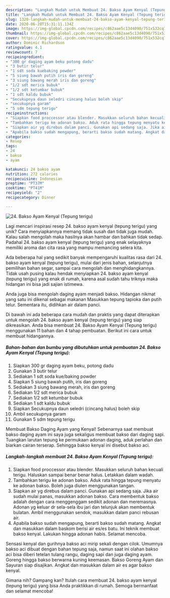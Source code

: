 ```yaml
---
description: "Langkah Mudah untuk Membuat 24. Bakso Ayam Kenyal (Tepung terigu) yang Menggugah Selera"
title: "Langkah Mudah untuk Membuat 24. Bakso Ayam Kenyal (Tepung terigu) yang Menggugah Selera"
slug: 1320-langkah-mudah-untuk-membuat-24-bakso-ayam-kenyal-tepung-terigu-yang-menggugah-selera
date: 2020-06-28T15:31:11.134Z
image: https://img-global.cpcdn.com/recipes/c862aae5c13d4090/751x532cq70/24-bakso-ayam-kenyal-tepung-terigu-foto-resep-utama.jpg
thumbnail: https://img-global.cpcdn.com/recipes/c862aae5c13d4090/751x532cq70/24-bakso-ayam-kenyal-tepung-terigu-foto-resep-utama.jpg
cover: https://img-global.cpcdn.com/recipes/c862aae5c13d4090/751x532cq70/24-bakso-ayam-kenyal-tepung-terigu-foto-resep-utama.jpg
author: Dominic Richardson
ratingvalue: 4.1
reviewcount: 7
recipeingredient:
- "300 gr daging ayam beku potong dadu"
- "3 butir telur"
- "1 sdt soda kuebaking powder"
- "5 siung bawah putih iris dan goreng"
- "3 siung bawang merah iris dan goreng"
- "1/2 sdt merica bubuk"
- "1/2 sdt ketumbar bubuk"
- "1 sdt kaldu bubuk"
- "Secukupnya daun seledri cincang halus boleh skip"
- "secukupnya garam"
- "5 sdm tepung terigu"
recipeinstructions:
- "Siapkan food proccessor atau blender. Masukkan seluruh bahan kecuali terigu. Haluskan sampai benar benar halus. Letakkan dalam wadah."
- "Tambahkan terigu ke adonan bakso. Aduk rata hingga tepung menyatu ke adonan bakso. Boleh juga diulen menggunakan tangan."
- "Siapkan air yg direbus dalam panci. Gunakan api sedang saja. Jika air sudah mulai panas, masukkan adonan bakso. Cara membentuk bakso adalah dengan cara menggenggam sedikit adonan dan meremasnya. Adonan yg keluar dr sela-sela ibu jari dan telunjuk akan membentuk bulatan. Ambil menggunakan sendok, masukkan dalam panci rebusan air."
- "Apabila bakso sudah mengapung, berarti bakso sudah matang. Angkat dan masukkan dalam baskom berisi air es/es batu. Ini teknik membuat bakso kenyal. Lakukan hingga adonan habis. Selamat mencoba."
categories:
- Resep
tags:
- 24
- bakso
- ayam

katakunci: 24 bakso ayam 
nutrition: 272 calories
recipecuisine: Indonesian
preptime: "PT37M"
cooktime: "PT41M"
recipeyield: "2"
recipecategory: Dinner

---
```



![24. Bakso Ayam Kenyal (Tepung terigu)](https://img-global.cpcdn.com/recipes/c862aae5c13d4090/751x532cq70/24-bakso-ayam-kenyal-tepung-terigu-foto-resep-utama.jpg)

Lagi mencari inspirasi resep 24. bakso ayam kenyal (tepung terigu) yang unik? Cara menyiapkannya memang tidak susah dan tidak juga mudah. Kalau salah mengolah maka hasilnya akan hambar dan bahkan tidak sedap. Padahal 24. bakso ayam kenyal (tepung terigu) yang enak selayaknya memiliki aroma dan cita rasa yang mampu memancing selera kita.

Ada beberapa hal yang sedikit banyak mempengaruhi kualitas rasa dari 24. bakso ayam kenyal (tepung terigu), mulai dari jenis bahan, selanjutnya pemilihan bahan segar, sampai cara mengolah dan menghidangkannya. Tidak usah pusing kalau hendak menyiapkan 24. bakso ayam kenyal (tepung terigu) yang enak di rumah, karena asal sudah tahu triknya maka hidangan ini bisa jadi sajian istimewa.

Anda juga bisa mengolah daging ayam menjadi bakso. Hidangan nikmat yang satu ini dikenal sebagai makanan Masukkan tepung tapioka dan putih telur. Sementara itu, didihkan air dalam panci.


Di bawah ini ada beberapa cara mudah dan praktis yang dapat diterapkan untuk mengolah 24. bakso ayam kenyal (tepung terigu) yang siap dikreasikan. Anda bisa membuat 24. Bakso Ayam Kenyal (Tepung terigu) menggunakan 11 bahan dan 4 tahap pembuatan. Berikut ini cara untuk membuat hidangannya.

<!--inarticleads1-->

##### Bahan-bahan dan bumbu yang dibutuhkan untuk pembuatan 24. Bakso Ayam Kenyal (Tepung terigu):

1. Siapkan 300 gr daging ayam beku, potong dadu
1. Gunakan 3 butir telur
1. Sediakan 1 sdt soda kue/baking powder
1. Siapkan 5 siung bawah putih, iris dan goreng
1. Sediakan 3 siung bawang merah, iris dan goreng
1. Sediakan 1/2 sdt merica bubuk
1. Sediakan 1/2 sdt ketumbar bubuk
1. Sediakan 1 sdt kaldu bubuk
1. Siapkan Secukupnya daun seledri (cincang halus) boleh skip
1. Ambil secukupnya garam
1. Gunakan 5 sdm tepung terigu


Membuat Bakso Daging Ayam yang Kenyal! Sebenarnya saat membuat bakso daging ayam ini saya juga sekaligus membuat bakso dari daging sapi. Tuangkan larutan tepung ke permukaan adonan daging, aduk perlahan dan biarkan cairan terserap. Sehingga bakso kenyal ini disebut bakso aci. 

<!--inarticleads2-->

##### Langkah-langkah membuat 24. Bakso Ayam Kenyal (Tepung terigu):

1. Siapkan food proccessor atau blender. Masukkan seluruh bahan kecuali terigu. Haluskan sampai benar benar halus. Letakkan dalam wadah.
1. Tambahkan terigu ke adonan bakso. Aduk rata hingga tepung menyatu ke adonan bakso. Boleh juga diulen menggunakan tangan.
1. Siapkan air yg direbus dalam panci. Gunakan api sedang saja. Jika air sudah mulai panas, masukkan adonan bakso. Cara membentuk bakso adalah dengan cara menggenggam sedikit adonan dan meremasnya. Adonan yg keluar dr sela-sela ibu jari dan telunjuk akan membentuk bulatan. Ambil menggunakan sendok, masukkan dalam panci rebusan air.
1. Apabila bakso sudah mengapung, berarti bakso sudah matang. Angkat dan masukkan dalam baskom berisi air es/es batu. Ini teknik membuat bakso kenyal. Lakukan hingga adonan habis. Selamat mencoba.


Sensasi kenyal dan gurihnya bakso aci mirip sekali dengan cilok. Umumnya bakso aci dibuat dengan bahan tepung saja, namun saat ini olahan bakso aci bisa diberi tetelan tulang rangu, daging sapi dan juga daging ayam. Goreng hingga bakso berwarna kuning keemasan. Bakso Goreng Ayam dan Sayuran siap disajikan. Angkat dan masukkan dalam air es agar bakso kenyal. 

Gimana nih? Gampang kan? Itulah cara membuat 24. bakso ayam kenyal (tepung terigu) yang bisa Anda praktikkan di rumah. Semoga bermanfaat dan selamat mencoba!
